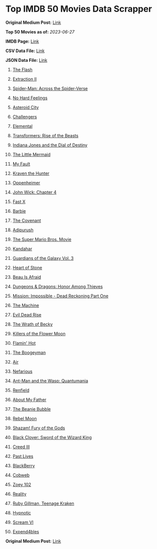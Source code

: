 # Top IMDB 50 Movies Data Scrapper

**Original Medium Post:** [Link](https://medium.com/@nishantsahoo/which-movie-should-i-watch-5c83a3c0f5b1) 

**Top 50 Movies as of:** _2023-06-27_

**IMDB Page:** [Link](http://www.imdb.com/search/title?release_date=2023,2023&title_type=feature)

**CSV Data File:** [Link](/Data/data.csv)

**JSON Data File:** [Link](/Data/data.json)

1. [The Flash](https://www.imdb.com/title/tt0439572/?ref_=adv_li_tt)

2. [Extraction II](https://www.imdb.com/title/tt12263384/?ref_=adv_li_tt)

3. [Spider-Man: Across the Spider-Verse](https://www.imdb.com/title/tt9362722/?ref_=adv_li_tt)

4. [No Hard Feelings](https://www.imdb.com/title/tt15671028/?ref_=adv_li_tt)

5. [Asteroid City](https://www.imdb.com/title/tt14230388/?ref_=adv_li_tt)

6. [Challengers](https://www.imdb.com/title/tt16426418/?ref_=adv_li_tt)

7. [Elemental](https://www.imdb.com/title/tt15789038/?ref_=adv_li_tt)

8. [Transformers: Rise of the Beasts](https://www.imdb.com/title/tt5090568/?ref_=adv_li_tt)

9. [Indiana Jones and the Dial of Destiny](https://www.imdb.com/title/tt1462764/?ref_=adv_li_tt)

10. [The Little Mermaid](https://www.imdb.com/title/tt5971474/?ref_=adv_li_tt)

11. [My Fault](https://www.imdb.com/title/tt21909764/?ref_=adv_li_tt)

12. [Kraven the Hunter](https://www.imdb.com/title/tt8790086/?ref_=adv_li_tt)

13. [Oppenheimer](https://www.imdb.com/title/tt15398776/?ref_=adv_li_tt)

14. [John Wick: Chapter 4](https://www.imdb.com/title/tt10366206/?ref_=adv_li_tt)

15. [Fast X](https://www.imdb.com/title/tt5433140/?ref_=adv_li_tt)

16. [Barbie](https://www.imdb.com/title/tt1517268/?ref_=adv_li_tt)

17. [The Covenant](https://www.imdb.com/title/tt4873118/?ref_=adv_li_tt)

18. [Adipurush](https://www.imdb.com/title/tt12915716/?ref_=adv_li_tt)

19. [The Super Mario Bros. Movie](https://www.imdb.com/title/tt6718170/?ref_=adv_li_tt)

20. [Kandahar](https://www.imdb.com/title/tt5761544/?ref_=adv_li_tt)

21. [Guardians of the Galaxy Vol. 3](https://www.imdb.com/title/tt6791350/?ref_=adv_li_tt)

22. [Heart of Stone](https://www.imdb.com/title/tt13603966/?ref_=adv_li_tt)

23. [Beau Is Afraid](https://www.imdb.com/title/tt13521006/?ref_=adv_li_tt)

24. [Dungeons & Dragons: Honor Among Thieves](https://www.imdb.com/title/tt2906216/?ref_=adv_li_tt)

25. [Mission: Impossible - Dead Reckoning Part One](https://www.imdb.com/title/tt9603212/?ref_=adv_li_tt)

26. [The Machine](https://www.imdb.com/title/tt11040844/?ref_=adv_li_tt)

27. [Evil Dead Rise](https://www.imdb.com/title/tt13345606/?ref_=adv_li_tt)

28. [The Wrath of Becky](https://www.imdb.com/title/tt20916568/?ref_=adv_li_tt)

29. [Killers of the Flower Moon](https://www.imdb.com/title/tt5537002/?ref_=adv_li_tt)

30. [Flamin' Hot](https://www.imdb.com/title/tt8105234/?ref_=adv_li_tt)

31. [The Boogeyman](https://www.imdb.com/title/tt3427252/?ref_=adv_li_tt)

32. [Air](https://www.imdb.com/title/tt16419074/?ref_=adv_li_tt)

33. [Nefarious](https://www.imdb.com/title/tt14537248/?ref_=adv_li_tt)

34. [Ant-Man and the Wasp: Quantumania](https://www.imdb.com/title/tt10954600/?ref_=adv_li_tt)

35. [Renfield](https://www.imdb.com/title/tt11358390/?ref_=adv_li_tt)

36. [About My Father](https://www.imdb.com/title/tt8373206/?ref_=adv_li_tt)

37. [The Beanie Bubble](https://www.imdb.com/title/tt17007120/?ref_=adv_li_tt)

38. [Rebel Moon](https://www.imdb.com/title/tt14998742/?ref_=adv_li_tt)

39. [Shazam! Fury of the Gods](https://www.imdb.com/title/tt10151854/?ref_=adv_li_tt)

40. [Black Clover: Sword of the Wizard King](https://www.imdb.com/title/tt22868844/?ref_=adv_li_tt)

41. [Creed III](https://www.imdb.com/title/tt11145118/?ref_=adv_li_tt)

42. [Past Lives](https://www.imdb.com/title/tt13238346/?ref_=adv_li_tt)

43. [BlackBerry](https://www.imdb.com/title/tt21867434/?ref_=adv_li_tt)

44. [Cobweb](https://www.imdb.com/title/tt9100018/?ref_=adv_li_tt)

45. [Zoey 102](https://www.imdb.com/title/tt26217622/?ref_=adv_li_tt)

46. [Reality](https://www.imdb.com/title/tt24068064/?ref_=adv_li_tt)

47. [Ruby Gillman, Teenage Kraken](https://www.imdb.com/title/tt27155038/?ref_=adv_li_tt)

48. [Hypnotic](https://www.imdb.com/title/tt8080204/?ref_=adv_li_tt)

49. [Scream VI](https://www.imdb.com/title/tt17663992/?ref_=adv_li_tt)

50. [Expend4bles](https://www.imdb.com/title/tt3291150/?ref_=adv_li_tt)

**Original Medium Post:** [Link](https://medium.com/@nishantsahoo/which-movie-should-i-watch-5c83a3c0f5b1) 
